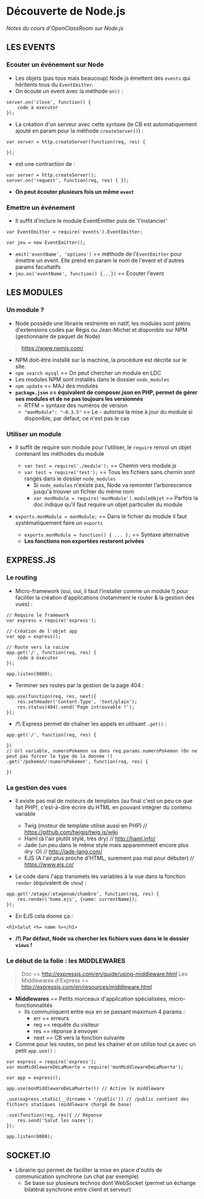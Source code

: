 # Découverte de Node.js
_Notes du cours d'OpenClassRoom sur Node.js_

## LES EVENTS

### Ecouter un événement sur Node

* Les objets (pas tous mais beaucoup) Node.js émettent des `events` qui héritents tous du `EventEmitter`.
* On écoute un event avec la méthode `on()` :
```
server.on('close', function() {
    code à executer
});
```
* La création d'un serveur avec cette syntaxe (le CB est automatiquement ajouté en param pour la méthode `createServer()`) :
```
var server = http.createServer(function(req, res) {

});
```
* est une contraction de :
```
var server = http.createServer();
server.on('request', function(req, res) { });
```

* __On peut écouter plusieurs fois un même `event`__

### Emettre un événement

* Il suffit d'inclure le module EventEmitter puis de 'l'instancier'
```
var EventEmitter = require('events').EventEmitter;

var jeu = new EventEmitter();
```
* `emit('eventName', 'options')` == méthode de l'`EventEmitter` pour émettre un event. Elle prend en param le nom de l'event et d'autres params facultatifs
* `jeu.on('eventName', function() {...})` == Ecouter l'event

## LES MODULES

### Un module ?

* Node possède une librairie restreinte en natif, les modules sont pleins d'extensions codés par Régis ou Jean-Michel et disponible sur NPM (gestionnaire de paquet de Node)
> https://www.npmjs.com/
* NPM doit-être installé sur la machine, la procédure est décrite sur le site.
* `npm search mysql` == On peut chercher un module en LDC
* Les modules NPM sont installés dans le dossier `node_modules`
* `npm update` == MAJ des modules
* __`package.json` == équivalent de composer.json en PHP, permet de gérer ses modules et de ne pas toujours les versionnés__
    * RTFM = syntaxe des numéros de version
    * `"monModule": "~0.3.5"` == Le `~` autorise la mise à jour du module si disponible, par défaut, ce n'est pas le cas

### Utiliser un module

* Il suffit de require son module pour l'utiliser, le `require` renvoi un objet contenant les méthodes du module
    * `var test = require('./module');` == Chemin vers module.js
    * `var test = require('test');` == Tous les fichiers sans chemin sont rangés dans le dossier `node_modules`
        * Si `node_modules` n'existe pas, Node va remonter l'arborescence jusqu'à trouver un fichier du même nom
        * `var monModule = require('monModule').moduleObjet` == Parfois la doc indique qu'il faut require un objet particulier du module

* `exports.monModule = monModule;` == Dans le fichier du module il faut systématiquement faire un `exports`
    * `exports.monModule = function() { ... };` == Syntaxe alternative
    * __Les fonctions non exportées resteront privées__

## EXPRESS.JS

### Le routing
* Micro-framework (oui, oui, il faut l'installer comme un module !) pour faciliter la création d'applications (notamment le router & la gestion des vues) :
```
// Require le framework
var express = require('express');

// Création de l'objet app
var app = express();

// Route vers la racine
app.get('/', function(req, res) {
    code à éxécuter
});

app.listen(8080);
```
* Terminer ses routes par la gestion de la page 404 :
```
app.use(function(req, res, next){
    res.setHeader('Content-Type', 'text/plain');
    res.status(404).send('Page introuvable !');
});
```
* /!\ Express permet de chaîner les appels en utilisant `.get()` :
```
app.get('/', function(req, res) {

})
// Url variable, numeroPokemon va dans req.params.numeroPokemon (On ne peut pas forcer le type de la donnée !)
.get('/pokemon/:numeroPokemon', function(req, res) {

})
```

### La gestion des vues

* Il existe pas mal de moteurs de templates (au final c'est un peu ce que fait PHP), c'est-à-dire écrire du HTML en pouvant intégrer du contenu variable
    * Twig (moteur de template utilisé aussi en PHP) // https://github.com/twigjs/twig.js/wiki
    * Haml (à l'air plutôt stylé, très dry) // http://haml.info/
    * Jade (un peu dans le même style mais apparemment encore plus dry :O) // http://jade-lang.com/
    * EJS (A l'air plus proche d'HTML, surement pas mal pour débuter) // https://www.ejs.co/

* Le code dans l'app transmets les variables à la vue dans la fonction `render` (équivalent de `show`) :
```
app.get('/etage/:etagenum/chambre', function(req, res) {
    res.render('home.ejs', {name: currentName});
});
```
* En EJS cela donne ça :
```
<h1>Salut <%= name %></h1>
```
* __/!\ Par défaut, Node va chercher les fichiers vues dans le le dossier `views` !__

### Le début de la folie : les MIDDLEWARES

> Doc == http://expressjs.com/en/guide/using-middleware.html
> Les Middlewares d'Express == http://expressjs.com/en/resources/middleware.html

* __Middlewares__ == Petits morceaux d'application spécialisées, micro-fonctionnalités
    * Ils communiquent entre eux en se passant maximum 4 params :
        * err == erreurs
        * req == requête du visiteur
        * res == réponse à envoyer
        * next == CB vers la fonction suivante
* Comme pour les routes, on peut les chainer et on utilise tout ça avec un petit `app.use()` :
```
var express = require('express');
var monMiddlewareDeLaMuerte = require('monMiddlewareDeLaMuerte');

var app = express();

app.use(monMiddlewareDeLaMuerte()) // Active le middleware

.use(express.static(__dirname + '/public')) // /public contient des fichiers statiques (middleware chargé de base)

.use(function(req, res){ // Réponse
    res.send('Salut les nazes');
});

app.listen(8080);
```

## SOCKET.IO

* Librairie qui permet de faciliter la mise en place d'outils de communication synchrone (un chat par exemple)
    * Se base sur plusieurs technos dont WebSocket (permet un échange bilatéral synchrone entre client et serveur)